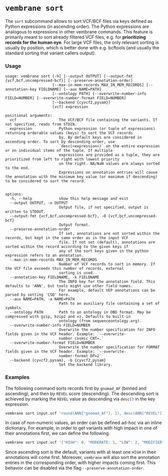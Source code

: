 # `vembrane sort`

The `sort` subcommand allows to sort VCF/BCF files via keys defined as Python expressions (in ascending order).
The Python expressions are analogous to expressions in other vembrane commands.
This feature is primarily meant to sort 
already filtered VCF files, e.g. for **prioritizing records for the human eye**. 
For large VCF files, the only relevant sorting is usually by position, 
which is better done with e.g. bcftools (and usually the standard sorting 
that variant callers output).

### Usage

```
usage: vembrane sort [-h] [--output OUTPUT] [--output-fmt {vcf,bcf,uncompressed-bcf}] [--preserve-annotation-order]
                     [--max-in-mem-records MAX_IN_MEM_RECORDS] [--annotation-key FIELDNAME] [--aux NAME=PATH]
                     [--ontology PATH] [--overwrite-number-info FIELD=NUMBER] [--overwrite-number-format FIELD=NUMBER]
                     [--backend {cyvcf2,pysam}]
                     [vcf] expression

positional arguments:
  vcf                   The VCF/BCF file containing the variants. If not specified, reads from STDIN.
  expression            Python expression (or tuple of expressions) returning orderable values (keys) to sort the VCF records
                        by. By default keys are considered in ascending order. To sort by descending order, use
                        `desc(<expression>)` on the entire expression or on individual items of the tuple. If multiple
                        expressions are provided as a tuple, they are prioritized from left to right with lowest priority 
                        on the right. NA/NaN values are always sorted to the end.
                        Expressions on annotation entries will cause the annotation with the minimum key value (or maximum if descending) to be considered to sort the record.


options:
  -h, --help            show this help message and exit
  --output OUTPUT, -o OUTPUT
                        Output file, if not specified, output is written to STDOUT.
  --output-fmt {vcf,bcf,uncompressed-bcf}, -O {vcf,bcf,uncompressed-bcf}
                        Output format.
  --preserve-annotation-order
                        If set, annotations are not sorted within the records, but kept in the same order as in the input VCF
                        file. If not set (default), annotations are sorted within the record according to the given keys if
                        any of the sort keys given in the python expression refers to an annotation.
  --max-in-mem-records MAX_IN_MEM_RECORDS
                        Number of VCF records to sort in memory. If the VCF file exceeds this number of records, external
                        sorting is used.
  --annotation-key FIELDNAME, -k FIELDNAME
                        The INFO key for the annotation field. This defaults to 'ANN', but tools might use other field names.
                        For example, default VEP annotations can be parsed by setting 'CSQ' here.
  --aux NAME=PATH, -a NAME=PATH
                        Path to an auxiliary file containing a set of symbols
  --ontology PATH       Path to an ontology in OBO format. May be compressed with gzip, bzip2 and xz. Defaults to built-in
                        ontology (from sequenceontology.org).
  --overwrite-number-info FIELD=NUMBER
                        Overwrite the number specification for INFO fields given in the VCF header. Example: `--overwrite-
                        number cosmic_CNT=.`
  --overwrite-number-format FIELD=NUMBER
                        Overwrite the number specification for FORMAT fields given in the VCF header. Example: `--overwrite-
                        number-format DP=2`
  --backend {cyvcf2,pysam}, -b {cyvcf2,pysam}
                        Set the backend library.
```

### Examples

The following command sorts records first by `gnomad_AF` (binned and ascending), and then by `REVEL` score (descending).
The descending sort is achieved by marking the `REVEL` value  as descending via `desc()` in the key expression.

```bash
vembrane sort input.vcf 'round(ANN["gnomad_AF"], 1), desc(ANN["REVEL"])' > prioritized.vcf
```

In case of non-numeric values, an order can be defined ad-hoc via an inline dictionary.
For example, in order to get variants with high impact in one of their annotations first, we can define the following.

```bash
vembrane sort input.vcf '{"HIGH": 0, "MODERATE: 1, "LOW": 2, "MODIFIER" 3}[ANN["IMPACT"]]' > prioritized.vcf
```
Since ascending sort is the default, variants with at least one `HIGH` in their annotations will come first.
Moreover, `vembrane` will also sort the annotation entries in the corresponding order, with higher impacts coming first.
This behavior can be disabled via the flag `--preserve-annotation-order`.